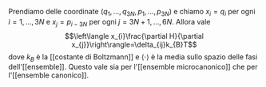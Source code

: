 Prendiamo delle coordinate $(q_{1},\ldots,q_{3N},p_{1},\ldots,p_{3N})$ e chiamo $x_{i}=q_{i}$ per ogni $i=1,\ldots,3N$ e $x_{j}=p_{i-3N}$ per ogni $j=3N+1,\ldots,6N$. Allora vale
$$\left\langle x_{i}\frac{\partial H}{\partial x_{j}}\right\rangle=\delta_{ij}k_{B}T$$
dove $k_{B}$ è la [[costante di Boltzmann]] e $\langle\cdot\rangle$ è la media sullo spazio delle fasi dell'[[ensemble]]. Questo vale sia per l'[[ensemble microcanonico]] che per l'[[ensemble canonico]].